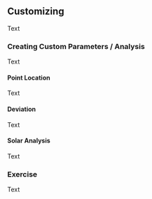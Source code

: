 ## Customizing
Text

### Creating Custom Parameters / Analysis
Text

#### Point Location
Text

#### Deviation
Text

#### Solar Analysis
Text

### Exercise
Text
